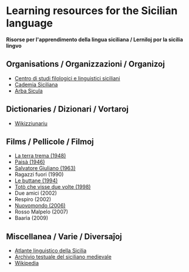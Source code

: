 # Learning resources for the Sicilian language
**Risorse per l'apprendimento della lingua siciliana / Lerniloj por la sicilia lingvo**

## Organisations / Organizzazioni / Organizoj

- [Centro di studi filologici e linguistici siciliani](https://www.csfls.it/res/)
- [Cademia Siciliana](https://cademiasiciliana.org/)
- [Arba Sicula](https://arbasicula.org)

## Dictionaries / Dizionari / Vortaroj

- [Wikizziunariu](https://scn.wiktionary.org/wiki/Pàggina_principali)

## Films / Pellicole / Filmoj

- [La terra trema (1948)](https://archive.org/details/la-terra-trema-luchino-visconti-1948-b-n-720p)
- [Paisà (1946)](https://archive.org/details/05-paisa-roberto-rossellini-1946-b-n-720p)
- [Salvatore Giuliano (1963)](https://archive.org/details/sin-titulo_202208)
- Ragazzi fuori (1990)
- [Le buttane (1994)](https://www.youtube.com/watch?v=GXnEiRY-Yx8)
- [Totò che visse due volte (1998)](https://www.youtube.com/watch?v=3-ceGTZ35OU)
- Due amici (2002)
- Respiro (2002)
- [Nuovomondo (2006)](https://archive.org/details/NMsubtitulos-espanol)
- Rosso Malpelo (2007)
- Baarìa (2009)

## Miscellanea / Varie / Diversaĵoj

- [Atlante linguistico della Sicilia](http://atlantelinguisticosicilia.it/cms/)
- [Archivio testuale del siciliano medievale](http://artesia.unict.it)
- [Wikipedia](https://scn.wikipedia.org/wiki/Pàggina_principali)
